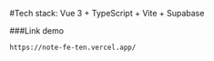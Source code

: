 #Tech stack: Vue 3 + TypeScript + Vite + Supabase


###Link demo
```
https://note-fe-ten.vercel.app/
```